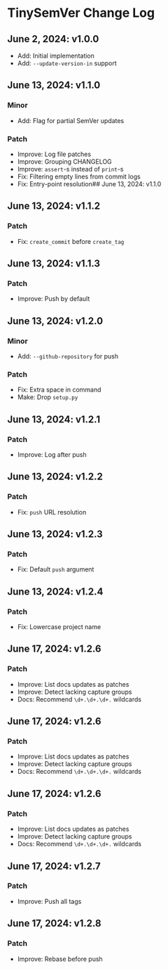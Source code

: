 # TinySemVer Change Log

## June 2, 2024: v1.0.0

- Add: Initial implementation
- Add: `--update-version-in` support

## June 13, 2024: v1.1.0

### Minor

- Add: Flag for partial SemVer updates

### Patch

- Improve: Log file patches
- Improve: Grouping CHANGELOG
- Improve: `assert`-s instead of `print`-s
- Fix: Filtering empty lines from commit logs
- Fix: Entry-point resolution## June 13, 2024: v1.1.0

## June 13, 2024: v1.1.2

### Patch

- Fix: `create_commit` before `create_tag`

## June 13, 2024: v1.1.3

### Patch

- Improve: Push by default

## June 13, 2024: v1.2.0

### Minor

- Add: `--github-repository` for push

### Patch

- Fix: Extra space in command
- Make: Drop `setup.py`

## June 13, 2024: v1.2.1

### Patch

- Improve: Log after push

## June 13, 2024: v1.2.2

### Patch

- Fix: `push` URL resolution

## June 13, 2024: v1.2.3

### Patch

- Fix: Default `push` argument

## June 13, 2024: v1.2.4

### Patch

- Fix: Lowercase project name

## June 17, 2024: v1.2.6

### Patch

- Improve: List docs updates as patches
- Improve: Detect lacking capture groups
- Docs: Recommend `\d+.\d+.\d+.` wildcards

## June 17, 2024: v1.2.6

### Patch

- Improve: List docs updates as patches
- Improve: Detect lacking capture groups
- Docs: Recommend `\d+.\d+.\d+.` wildcards

## June 17, 2024: v1.2.6

### Patch

- Improve: List docs updates as patches
- Improve: Detect lacking capture groups
- Docs: Recommend `\d+.\d+.\d+.` wildcards

## June 17, 2024: v1.2.7

### Patch

- Improve: Push all tags

## June 17, 2024: v1.2.8

### Patch

- Improve: Rebase before push
